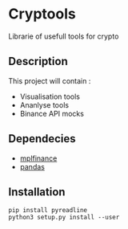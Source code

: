 # Cryptools
 Librarie of usefull tools for crypto 


## Description
This project will contain :
- Visualisation tools
- Ananlyse tools
- Binance API mocks

## Dependecies 

- [mplfinance](https://github.com/matplotlib/mplfinance)
- [pandas](https://pandas.pydata.org/)

## Installation

    pip install pyreadline
    python3 setup.py install --user 
